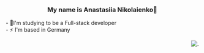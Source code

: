 ### <div align="center">My name is Anastasiia Nikolaienko🌝</div>  

<div>
<div>
- 🌱I'm studying to be a Full-stack developer 
  </div>
<div>
- ⚡ I'm based in Germany    </div>   </div>          <div align="right" >

  <img src="https://github.com/user-attachments/assets/bd7f2855-5bd0-4a34-b473-5512062576ec" alt="."></div>                       


